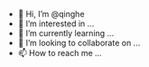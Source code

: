 - 👋 Hi, I’m @qinghe
- 👀 I’m interested in ...
- 🌱 I’m currently learning ...
- 💞️ I’m looking to collaborate on ...
- 📫 How to reach me ...

<!---
qinghe/qinghe is a ✨ special ✨ repository because its `README.md` (this file) appears on your GitHub profile.
You can click the Preview link to take a look at your changes.
--->
